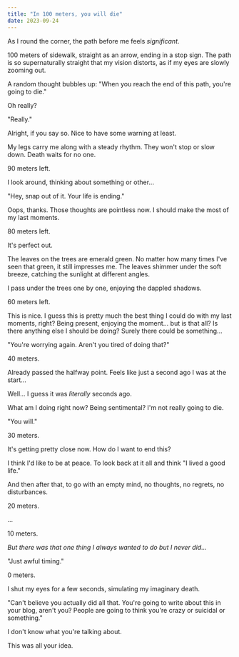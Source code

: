 ```yaml
---
title: "In 100 meters, you will die"
date: 2023-09-24
---
```


As I round the corner, the path before me feels *significant*. 

100 meters of sidewalk, straight as an arrow, ending in a stop sign. The path is so supernaturally straight that my vision distorts, as if my eyes are slowly zooming out.

A random thought bubbles up: "When you reach the end of this path, you're going to die." 

Oh really?

"Really."

Alright, if you say so. Nice to have some warning at least.

My legs carry me along with a steady rhythm. They won't stop or slow down. Death waits for no one.

90 meters left. 

I look around, thinking about something or other...

"Hey, snap out of it. Your life is ending."

Oops, thanks. Those thoughts are pointless now. I should make the most of my last moments.

80 meters left.

It's perfect out. 

The leaves on the trees are emerald green. No matter how many times I've seen that green, it still impresses me. The leaves shimmer under the soft breeze, catching the sunlight at different angles.

I pass under the trees one by one, enjoying the dappled shadows. 

60 meters left.

This is nice. I guess this is pretty much the best thing I could do with my last moments, right? Being present, enjoying the moment... but is that all? Is there anything else I should be doing? Surely there could be something...

"You're worrying again. Aren't you tired of doing that?"

40 meters.

Already passed the halfway point. Feels like just a second ago I was at the start...

Well... I guess it was *literally* seconds ago.

What am I doing right now? Being sentimental? I'm not really going to die.

"You will."

30 meters.

It's getting pretty close now. How do I want to end this? 

I think I'd like to be at peace. To look back at it all and think "I lived a good life."

And then after that, to go with an empty mind, no thoughts, no regrets, no disturbances.

20 meters.

...

10 meters.

*But there was that one thing I always wanted to do but I never did...*

"Just awful timing."

0 meters.

I shut my eyes for a few seconds, simulating my imaginary death. 

"Can't believe you actually did all that. You're going to write about this in your blog, aren't you? People are going to think you're crazy or suicidal or something."

I don't know what you're talking about. 

This was all your idea.
